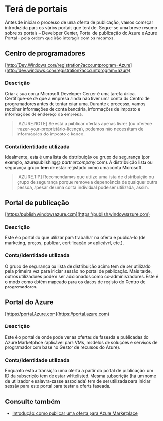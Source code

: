 <properties
   pageTitle="Descrição geral de portais de vários necessárias para criar uma oferta para mercado | Microsoft Azure"
   description="Descrição geral de portais de vários necessárias para criar uma oferta para mercado"
   services="marketplace-publishing"
   documentationCenter=""
   authors="HannibalSII"
   manager="hascipio"
   editor=""/>

<tags
   ms.service="marketplace"
   ms.devlang="na"
   ms.topic="article"
   ms.tgt_pltfrm="na"
   ms.workload="na"
   ms.date="07/27/2016"
   ms.author="hascipio" />


# <a name="portals-you-will-need"></a>Terá de portais
Antes de iniciar o processo de uma oferta de publicação, vamos começar introduzida para os vários portais que terá de. Segue-se uma breve resumo sobre os portais – Developer Center, Portal de publicação do Azure e Azure Portal – pela ordem que irão interagir com os mesmos.                                                                            
## <a name="developer-center"></a>Centro de programadores
[http://Dev.Windows.com/registration?accountprogram=Azure](http://dev.windows.com/registration?accountprogram=azure)
### <a name="description"></a>Descrição
Criar a sua conta Microsoft Developer Center é uma tarefa única. Certifique-se de que a empresa ainda não tiver uma conta do Centro de programadores antes de tentar criar uma. Durante o processo, vamos recolher informações de conta bancária, informações de imposto e informações de endereço da empresa.

> [AZURE.NOTE] Se está a publicar ofertas apenas livres (ou oferece trazer-your-proprietário-licença), podemos não necessitam de informações do imposto e banco.

### <a name="identityaccount-used"></a>Conta/identidade utilizada
Idealmente, esta é uma lista de distribuição ou grupo de segurança (por exemplo, azurepublishing@ *partnercompany*.com). A distribuição lista ou segurança grupo **tem** de estar registado como uma conta Microsoft.

> [AZURE.TIP] Recomendamos que utilize uma lista de distribuição ou grupo de segurança porque remove a dependência de qualquer outra pessoa, apesar de uma conta individual pode ser utilizada, assim.

## <a name="publishing-portal"></a>Portal de publicação
[https://publish.windowsazure.com](https://publish.windowsazure.com)

### <a name="description"></a>Descrição
Este é o portal do que utilizar para trabalhar na oferta e publicá-lo (de marketing, preços, publicar, certificação se aplicável, etc.).

### <a name="identityaccount-used"></a>Conta/identidade utilizada
O grupo de segurança ou lista de distribuição acima tem de ser utilizado pela primeira vez para iniciar sessão no portal de publicação. Mais tarde, outros utilizadores podem ser adicionados como co-administradores. Este é o modo como obtém mapeado para os dados de registo do Centro de programadores.

## <a name="azure-portal"></a>Portal do Azure
[https://portal.Azure.com](https://portal.azure.com)
### <a name="description"></a>Descrição
Este é o portal de onde pode ver as ofertas de faseada e publicadas do Azure Marketplace (aplicável para VMs, modelos de soluções e serviços de programador com base no Gestor de recursos do Azure).
### <a name="identityaccount-used"></a>Conta/identidade utilizada
Enquanto está a transição uma oferta a partir do portal de publicação, um ID da subscrição tem de estar whitelisted. Mesma subscrição (há um nome de utilizador e palavra-passe associada) tem de ser utilizada para iniciar sessão para este portal para testar a oferta faseada.

## <a name="see-also"></a>Consulte também
- [Introdução: como publicar uma oferta para Azure Marketplace](marketplace-publishing-getting-started.md)
